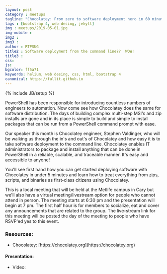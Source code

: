 ```yaml
---
layout: post
category : meetups
tagline: "Chocolatey: From zero to software deployment hero in 60 minutes!"
tags : [bootstrap 4, web desing, jekyll]
img : meetups/2019-05-01.jpg
img-mobile : 
img2 : 
img3 : 
author : RTPSUG
title2 : Software deployment from the command line??  WOW!
title3 : 
css: 
js: 
bgcolor: ff5a71
keywords: helium, web desing, css, html, bootstrap 4
canonical: https://fullit.github.io
---
```

{% include JB/setup %}

PowerShell has been responsible for introducing countless numbers of engineers to automation. Now come see how Chocolatey does the same for software distribution. The days of building complex multi-step MSI's and zip installs are gone and in its place is simple to build and simple to install packages that can be run from a PowerShell command prompt with ease.

<!--more-->

Our speaker this month is Chocolatey engineer, Stephen Valdinger, who will be walking us through the in's and out's of Chocolatey and how easy it is to take software deployment to the command line. Chocolatey enables IT administrators to package and install anything that can be done in PowerShell in a reliable, scalable, and traceable manner. It's easy and accessible to anyone!

You'll see first hand how you can get started deploying software with Chocolatey in under 5 minutes and learn how to treat everything from zips, scripts, and binaries as first-class citizens using Chocolatey.

This is a local meeting that will be held at the Metlife campus in Cary but we'll also have a virtual meeting/livestream option for people who cannot attend in person. The meeting starts at 6:30 pm and the presentation will begin at 7 pm. The first half hour is for members to socialize, eat and cover any announcements that are related to the group. The live-stream link for this meeting will be posted the day of the meeting to people who have RSVP'ed yes to this event.


### Resources:
- Chocolatey: [https://chocolatey.org](https://chocolatey.org)

#### Presentation:
- Video: 

